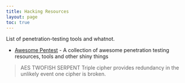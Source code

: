 ```yaml
---
title: Hacking Resources
layout: page
toc: true
---
```


List of penetration-testing tools and whatnot.

- [Awesome Pentest](https://github.com/enaqx/awesome-pentest) - A collection of awesome penetration testing resources, tools and other shiny things



> AES TWOFISH SERPENT
Triple cipher provides redundancy in the unlikely event one cipher is broken.